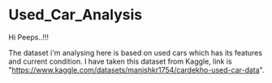 # Used_Car_Analysis

Hi Peeps..!!!

The dataset i'm analysing here is based on used cars which has its features and current condition. I have taken this dataset from Kaggle, link is "https://www.kaggle.com/datasets/manishkr1754/cardekho-used-car-data".
